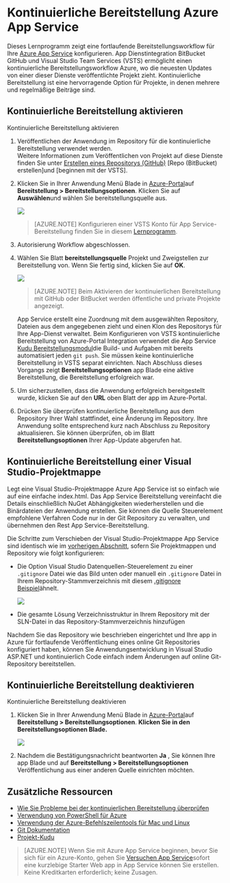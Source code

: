 <properties
    pageTitle="Kontinuierliche Bereitstellung Azure App Service | Microsoft Azure"
    description="Informationen Sie zum kontinuierlichen Bereitstellung Azure App Service aktivieren."
    services="app-service"
    documentationCenter=""
    authors="dariagrigoriu"
    manager="wpickett"
    editor="mollybos"/>

<tags
    ms.service="app-service"
    ms.workload="na"
    ms.tgt_pltfrm="na"
    ms.devlang="na"
    ms.topic="article"
    ms.date="10/28/2016"
    ms.author="dariagrigoriu"/>
    
# <a name="continuous-deployment-to-azure-app-service"></a>Kontinuierliche Bereitstellung Azure App Service

Dieses Lernprogramm zeigt eine fortlaufende Bereitstellungsworkflow für Ihre [Azure App Service] konfigurieren. App Dienstintegration BitBucket GitHub und Visual Studio Team Services (VSTS) ermöglicht einen kontinuierliche Bereitstellungsworkflow Azure, wo die neuesten Updates von einer dieser Dienste veröffentlichte Projekt zieht. Kontinuierliche Bereitstellung ist eine hervorragende Option für Projekte, in denen mehrere und regelmäßige Beiträge sind.

## <a name="overview"></a>Kontinuierliche Bereitstellung aktivieren

Kontinuierliche Bereitstellung aktivieren 

1. Veröffentlichen der Anwendung im Repository für die kontinuierliche Bereitstellung verwendet werden.  
    Weitere Informationen zum Veröffentlichen von Projekt auf diese Dienste finden Sie unter [Erstellen eines Repositorys (GitHub)] [Repo (BitBucket) erstellen]und [beginnen mit der VSTS].

2. Klicken Sie in Ihrer Anwendung Menü Blade in [Azure-Portal]auf **Bereitstellung > Bereitstellungsoptionen**. Klicken Sie auf **Auswählen**und wählen Sie bereitstellungsquelle aus.  

    ![](./media/app-service-continuous-deployment/cd_options.png)
    
    > [AZURE.NOTE] Konfigurieren einer VSTS Konto für App Service-Bereitstellung finden Sie in diesem [Lernprogramm](https://github.com/projectkudu/kudu/wiki/Setting-up-a-VSTS-account-so-it-can-deploy-to-a-Web-App).
    
3. Autorisierung Workflow abgeschlossen. 

4. Wählen Sie Blatt **bereitstellungsquelle** Projekt und Zweigstellen zur Bereitstellung von. Wenn Sie fertig sind, klicken Sie auf **OK**.
  
    ![](./media/app-service-continuous-deployment/github_option.png)

    > [AZURE.NOTE] Beim Aktivieren der kontinuierlichen Bereitstellung mit GitHub oder BitBucket werden öffentliche und private Projekte angezeigt.

    App Service erstellt eine Zuordnung mit dem ausgewählten Repository, Dateien aus dem angegebenen zieht und einen Klon des Repositorys für Ihre App-Dienst verwaltet. Beim Konfigurieren von VSTS kontinuierliche Bereitstellung von Azure-Portal Integration verwendet die App Service [Kudu Bereitstellungsmodul](https://github.com/projectkudu/kudu/wiki)die Build- und Aufgaben mit bereits automatisiert jeden `git push`. Sie müssen keine kontinuierliche Bereitstellung in VSTS separat einrichten. Nach Abschluss dieses Vorgangs zeigt **Bereitstellungsoptionen** app Blade eine aktive Bereitstellung, die Bereitstellung erfolgreich war.

5. Um sicherzustellen, dass die Anwendung erfolgreich bereitgestellt wurde, klicken Sie auf den **URL** oben Blatt der app im Azure-Portal. 

6. Drücken Sie überprüfen kontinuierliche Bereitstellung aus dem Repository Ihrer Wahl stattfindet, eine Änderung im Repository. Ihre Anwendung sollte entsprechend kurz nach Abschluss zu Repository aktualisieren. Sie können überprüfen, ob im Blatt **Bereitstellungsoptionen** Ihrer App-Update abgerufen hat.

## <a name="VSsolution"></a>Kontinuierliche Bereitstellung einer Visual Studio-Projektmappe 

Legt eine Visual Studio-Projektmappe Azure App Service ist so einfach wie auf eine einfache index.html. Das App Service Bereitstellung vereinfacht die Details einschließlich NuGet Abhängigkeiten wiederherstellen und die Binärdateien der Anwendung erstellen. Sie können die Quelle Steuerelement empfohlene Verfahren Code nur in der Git Repository zu verwalten, und übernehmen den Rest App Service-Bereitstellung.

Die Schritte zum Verschieben der Visual Studio-Projektmappe App Service sind identisch wie im [vorherigen Abschnitt](#overview), sofern Sie Projektmappen und Repository wie folgt konfigurieren:

-   Die Option Visual Studio Datenquellen-Steuerelement zu einer `.gitignore` Datei wie das Bild unten oder manuell ein `.gitignore` Datei in Ihrem Repository-Stammverzeichnis mit diesem [.gitignore Beispiel](https://github.com/github/gitignore/blob/master/VisualStudio.gitignore)ähnelt. 

    ![](./media/app-service-continuous-deployment/VS_source_control.png)
 
-   Die gesamte Lösung Verzeichnisstruktur in Ihrem Repository mit der SLN-Datei in das Repository-Stammverzeichnis hinzufügen

Nachdem Sie das Repository wie beschrieben eingerichtet und Ihre app in Azure für fortlaufende Veröffentlichung eines online Git Repositories konfiguriert haben, können Sie Anwendungsentwicklung in Visual Studio ASP.NET und kontinuierlich Code einfach indem Änderungen auf online Git-Repository bereitstellen.

## <a name="disableCD"></a>Kontinuierliche Bereitstellung deaktivieren

Kontinuierliche Bereitstellung deaktivieren 

1. Klicken Sie in Ihrer Anwendung Menü Blade in [Azure-Portal]auf **Bereitstellung > Bereitstellungsoptionen**. **Klicken Sie in den **Bereitstellungsoptionen** Blade.**

    ![](./media/app-service-continuous-deployment/cd_disconnect.png)    

2. Nachdem die Bestätigungsnachricht beantworten **Ja** , Sie können Ihre app Blade und auf **Bereitstellung > Bereitstellungsoptionen** Veröffentlichung aus einer anderen Quelle einrichten möchten.

## <a name="additional-resources"></a>Zusätzliche Ressourcen

* [Wie Sie Probleme bei der kontinuierlichen Bereitstellung überprüfen](https://github.com/projectkudu/kudu/wiki/Investigating-continuous-deployment)
* [Verwendung von PowerShell für Azure]
* [Verwendung der Azure-Befehlszeilentools für Mac und Linux]
* [Git Dokumentation]
* [Projekt-Kudu](https://github.com/projectkudu/kudu/wiki)

>[AZURE.NOTE] Wenn Sie mit Azure App Service beginnen, bevor Sie sich für ein Azure-Konto, gehen Sie [Versuchen App Service](http://go.microsoft.com/fwlink/?LinkId=523751)sofort eine kurzlebige Starter Web app in App Service können Sie erstellen. Keine Kreditkarten erforderlich; keine Zusagen.

[Azure App Service]: https://azure.microsoft.com/en-us/documentation/articles/app-service-changes-existing-services/ 
[Azure-portal]: https://portal.azure.com
[VSTS Portal]: https://www.visualstudio.com/en-us/products/visual-studio-team-services-vs.aspx
[Installing Git]: http://git-scm.com/book/en/Getting-Started-Installing-Git
[Verwendung von PowerShell für Azure]: ../articles/powershell-install-configure.md
[Verwendung der Azure-Befehlszeilentools für Mac und Linux]: ../articles/xplat-cli-install.md
[Git Dokumentation]: http://git-scm.com/documentation

[Erstellen eines Repositorys (GitHub)]: https://help.github.com/articles/create-a-repo
[Erstellen eines Repositorys (BitBucket)]: https://confluence.atlassian.com/display/BITBUCKET/Create+an+Account+and+a+Git+Repo
[Erste Schritte mit VSTS]: https://www.visualstudio.com/get-started/overview-of-get-started-tasks-vs
[Continuous delivery to Azure using Visual Studio Team Services]: ../articles/cloud-services/cloud-services-continuous-delivery-use-vso.md
